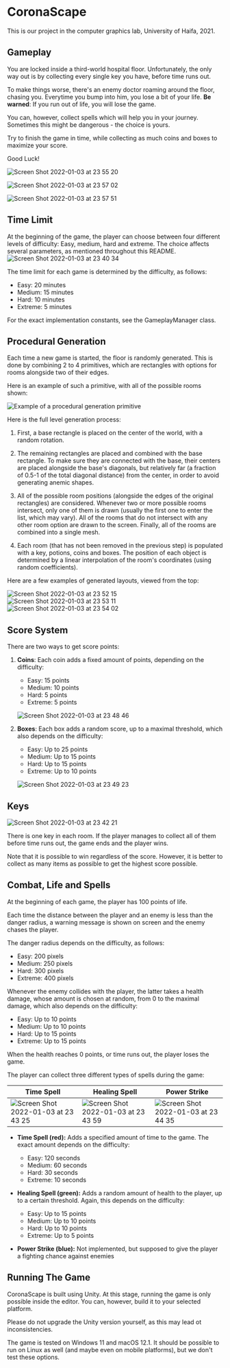 # CoronaScape

This is our project in the computer graphics lab, University of Haifa, 2021.

## Gameplay

You are locked inside a third-world hospital floor. Unfortunately, the only way out is by collecting every single key you have, before time runs out.

To make things worse, there's an enemy doctor roaming around the floor, chasing you. Everytime you bump into him, you lose a bit of your life. **Be warned**: If you run out of life, you will lose the game.

You can, however, collect spells which will help you in your journey. Sometimes this might be dangerous - the choice is yours.

Try to finish the game in time, while collecting as much coins and boxes to maximize your score.

Good Luck!

![Screen Shot 2022-01-03 at 23 55 20](https://user-images.githubusercontent.com/360928/147984652-c8418349-5379-4375-95b3-e0d97cf340b9.png)

![Screen Shot 2022-01-03 at 23 57 02](https://user-images.githubusercontent.com/360928/147984805-2240808b-e385-46e6-b290-a7516ec2123b.png)

![Screen Shot 2022-01-03 at 23 57 51](https://user-images.githubusercontent.com/360928/147984892-adf08134-c347-4455-8727-f24c91939416.png)



## Time Limit

At the beginning of the game, the player can choose between four different levels of difficulty: Easy, medium, hard and extreme. The choice affects several parameters, as mentioned throughout this README.
![Screen Shot 2022-01-03 at 23 40 34](https://user-images.githubusercontent.com/360928/147983365-da7355d7-e214-47b6-af5c-ebac2ae0fe5c.png)


The time limit for each game is determined by the difficulty, as follows:

* Easy: 20 minutes
* Medium: 15 minutes
* Hard: 10 minutes
* Extreme: 5 minutes

For the exact implementation constants, see the GameplayManager class.

## Procedural Generation

Each time a new game is started, the floor is randomly generated. This is done by combining 2 to 4 primitives, which are rectangles with options for rooms alongside two of their edges.

Here is an example of such a primitive, with all of the possible rooms shown:

![Example of a procedural generation primitive](https://user-images.githubusercontent.com/360928/147848241-907f8b2a-1374-46b6-b2b0-76af612ddbed.png)

Here is the full level generation process:

1. First, a base rectangle is placed on the center of the world, with a random rotation.

2. The remaining rectangles are placed and combined with the base rectangle. To make sure they are connected with the base, their centers are placed alongside the base's diagonals, but relatively far (a fraction of 0.5-1 of the total diagonal distance) from the center, in order to avoid generating anemic shapes.

3. All of the possible room positions (alongside the edges of the original rectangles) are considered. Whenever two or more possible rooms intersect, only one of them is drawn (usually the first one to enter the list, which may vary). All of the rooms that do not intersect with any other room option are drawn to the screen. Finally, all of the rooms are combined into a single mesh.

4. Each room (that has not been removed in the previous step) is populated with a key, potions, coins and boxes. The position of each object is determined by a linear interpolation of the room's coordinates (using random coefficients).

Here are a few examples of generated layouts, viewed from the top:


![Screen Shot 2022-01-03 at 23 52 15](https://user-images.githubusercontent.com/360928/147984358-92296aec-e622-4eef-b836-f92c57d5328c.png)
![Screen Shot 2022-01-03 at 23 53 11](https://user-images.githubusercontent.com/360928/147984452-2505152d-2774-4620-85bf-f98a5500ba09.png)
![Screen Shot 2022-01-03 at 23 54 02](https://user-images.githubusercontent.com/360928/147984515-3103e3d4-3048-4974-989d-f0ea36cfd607.png)



## Score System

There are two ways to get score points:

1. **Coins**: Each coin adds a fixed amount of points, depending on the difficulty:
   - Easy: 15 points
   - Medium: 10 points
   - Hard: 5 points
   - Extreme: 5 points

   ![Screen Shot 2022-01-03 at 23 48 46](https://user-images.githubusercontent.com/360928/147984065-68f6c609-e499-4d6c-b444-a176543dfc34.png)

2. **Boxes**: Each box adds a random score, up to a maximal threshold, which also depends on the difficulty:
   - Easy: Up to 25 points
   - Medium: Up to 15 points
   - Hard: Up to 15 points
   - Extreme: Up to 10 points

   ![Screen Shot 2022-01-03 at 23 49 23](https://user-images.githubusercontent.com/360928/147984123-132655b6-d8d2-406c-813d-fd885ff490f0.png)

## Keys

![Screen Shot 2022-01-03 at 23 42 21](https://user-images.githubusercontent.com/360928/147983527-cd9fa178-9862-4c5e-80b3-58765435a31f.png)

There is one key in each room. If the player manages to collect all of them before time runs out, the game ends and the player wins.

Note that it is possible to win regardless of the score. However, it is better to collect as many items as possible to get the highest score possible.

## Combat, Life and Spells

At the beginning of each game, the player has 100 points of life.

Each time the distance between the player and an enemy is less than the danger radius, a warning message is shown on screen and the enemy chases the player.

The danger radius depends on the difficulty, as follows:

* Easy: 200 pixels
* Medium: 250 pixels
* Hard: 300 pixels
* Extreme: 400 pixels

Whenever the enemy collides with the player, the latter takes a health damage, whose amount is chosen at random, from 0 to the maximal damage, which also depends on the difficulty:

* Easy: Up to 10 points
* Medium: Up to 10 points
* Hard: Up to 15 points
* Extreme: Up to 15 points

When the health reaches 0 points, or time runs out, the player loses the game.

The player can collect three different types of spells during the game:

| Time Spell | Healing Spell | Power Strike |
| ---------- | ------------- | ------------ |
| ![Screen Shot 2022-01-03 at 23 43 25](https://user-images.githubusercontent.com/360928/147983618-1078f3b3-7477-4603-9bdf-1b45492e7013.png) | ![Screen Shot 2022-01-03 at 23 43 59](https://user-images.githubusercontent.com/360928/147983671-58bcd233-f11a-4bf3-a1a3-42dc63776836.png) | ![Screen Shot 2022-01-03 at 23 44 35](https://user-images.githubusercontent.com/360928/147983725-55e39609-e759-4749-9960-2066ca52c1d0.png) |

* **Time Spell (red):**
Adds a specified amount of time to the game. The exact amount depends on the difficulty:
  - Easy: 120 seconds
  - Medium: 60 seconds
  - Hard: 30 seconds
  - Extreme: 10 seconds

* **Healing Spell (green):** Adds a random amount of health to the player, up to a certain threshold. Again, this depends on the difficulty:
  - Easy: Up to 15 points
  - Medium: Up to 10 points
  - Hard: Up to 10 points
  - Extreme: Up to 5 points

* **Power Strike (blue):** Not implemented, but supposed to give the player a fighting chance against enemies

## Running The Game

CoronaScape is built using Unity. At this stage, running the game is only possible inside the editor. You can, however, build it to your selected platform.

Please do not upgrade the Unity version yourself, as this may lead ot inconsistencies.

The game is tested on Windows 11 and macOS 12.1. It should be possible to run on Linux as well (and maybe even on mobile platforms), but we don't test these options.

